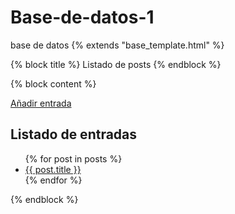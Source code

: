 # Base-de-datos-1
base de datos
{% extends "base_template.html" %}

{% block title %}
    Listado de posts
{% endblock %}

{% block content %}
    <div>
        <a href="{{ url_for('admin.post_form') }}">Añadir entrada</a>
    </div>
    <h2>Listado de entradas</h2>
    <ul>
    {% for post in posts %}
        <li>
            <a href="{{ url_for('admin.update_post_form', post_id=post.id) }}">{{ post.title }}</a>
        </li>
    {% endfor %}
    </ul>
{% endblock %}
